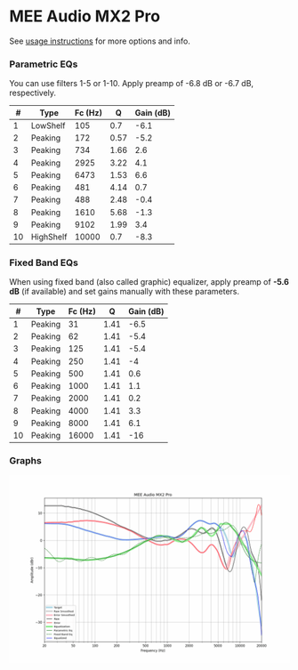 # MEE Audio MX2 Pro
See [usage instructions](https://github.com/jaakkopasanen/AutoEq#usage) for more options and info.

### Parametric EQs
You can use filters 1-5 or 1-10. Apply preamp of -6.8 dB or -6.7 dB, respectively.

|   # | Type      |   Fc (Hz) |    Q |   Gain (dB) |
|-----|-----------|-----------|------|-------------|
|   1 | LowShelf  |       105 | 0.7  |        -6.1 |
|   2 | Peaking   |       172 | 0.57 |        -5.2 |
|   3 | Peaking   |       734 | 1.66 |         2.6 |
|   4 | Peaking   |      2925 | 3.22 |         4.1 |
|   5 | Peaking   |      6473 | 1.53 |         6.6 |
|   6 | Peaking   |       481 | 4.14 |         0.7 |
|   7 | Peaking   |       488 | 2.48 |        -0.4 |
|   8 | Peaking   |      1610 | 5.68 |        -1.3 |
|   9 | Peaking   |      9102 | 1.99 |         3.4 |
|  10 | HighShelf |     10000 | 0.7  |        -8.3 |

### Fixed Band EQs
When using fixed band (also called graphic) equalizer, apply preamp of **-5.6 dB** (if available) and set gains manually with these parameters.

|   # | Type    |   Fc (Hz) |    Q |   Gain (dB) |
|-----|---------|-----------|------|-------------|
|   1 | Peaking |        31 | 1.41 |        -6.5 |
|   2 | Peaking |        62 | 1.41 |        -5.4 |
|   3 | Peaking |       125 | 1.41 |        -5.4 |
|   4 | Peaking |       250 | 1.41 |        -4   |
|   5 | Peaking |       500 | 1.41 |         0.6 |
|   6 | Peaking |      1000 | 1.41 |         1.1 |
|   7 | Peaking |      2000 | 1.41 |         0.2 |
|   8 | Peaking |      4000 | 1.41 |         3.3 |
|   9 | Peaking |      8000 | 1.41 |         6.1 |
|  10 | Peaking |     16000 | 1.41 |       -16   |

### Graphs
![](./MEE%20Audio%20MX2%20Pro.png)
